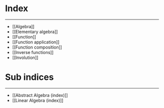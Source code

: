 # Index
---
- [[Algebra]]
- [[Elementary algebra]]
- [[Function]]
- [[Function application]]
- [[Function composition]]
- [[Inverse functions]]
- [[Involution]]

# Sub indices
---
- [[Abstract Algebra (index)]]
- [[Linear Algebra (index)]]